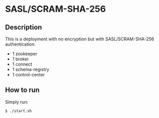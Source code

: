 # SASL/SCRAM-SHA-256

## Description

This is a deployment with no encryption but with SASL/SCRAM-SHA-256 authentication:

* 1 zookeeper
* 1 broker
* 1 connect
* 1 schema-registry
* 1 control-center

## How to run

Simply run:

```
$ ./start.sh
```
